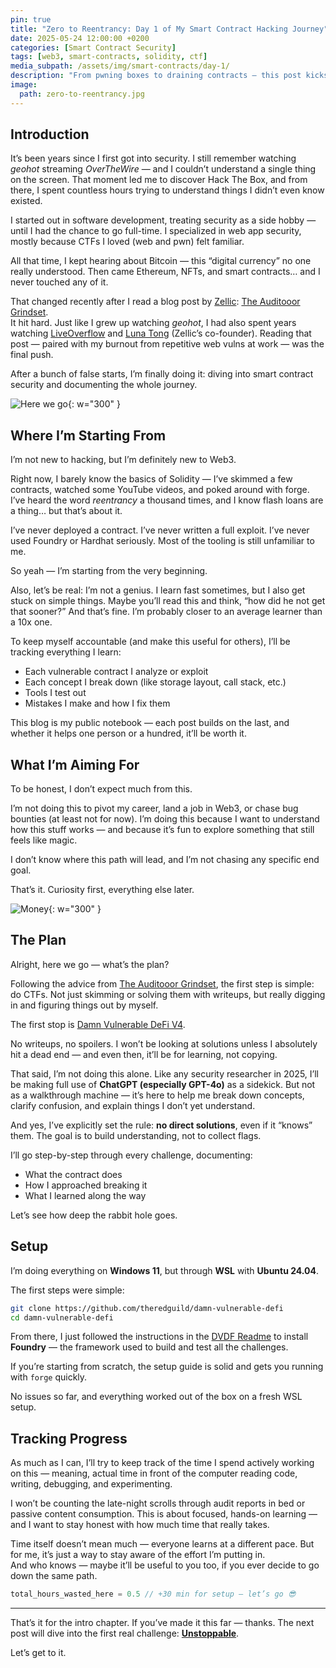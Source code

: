 ```yaml
---
pin: true
title: "Zero to Reentrancy: Day 1 of My Smart Contract Hacking Journey"
date: 2025-05-24 12:00:00 +0200
categories: [Smart Contract Security]
tags: [web3, smart-contracts, solidity, ctf]
media_subpath: /assets/img/smart-contracts/day-1/
description: "From pwning boxes to draining contracts — this post kicks off my transition from traditional cybersecurity to smart contract hacking."
image:
  path: zero-to-reentrancy.jpg
---
```


## Introduction

It’s been years since I first got into security. I still remember watching *geohot* streaming *OverTheWire* — and I couldn’t understand a single thing on the screen. That moment led me to discover Hack The Box, and from there, I spent countless hours trying to understand things I didn’t even know existed.

I started out in software development, treating security as a side hobby — until I had the chance to go full-time. I specialized in web app security, mostly because CTFs I loved (web and pwn) felt familiar.

All that time, I kept hearing about Bitcoin — this “digital currency” no one really understood. Then came Ethereum, NFTs, and smart contracts… and I never touched any of it.

That changed recently after I read a blog post by [Zellic](https://www.zellic.io/): [The Auditooor Grindset](https://www.zellic.io/blog/the-auditooor-grindset).  
It hit hard. Just like I grew up watching *geohot*, I had also spent years watching [LiveOverflow](https://x.com/LiveOverflow) and [Luna Tong](https://x.com/gf_256) (Zellic’s co-founder). Reading that post — paired with my burnout from repetitive web vulns at work — was the final push.

After a bunch of false starts, I’m finally doing it: diving into smart contract security and documenting the whole journey.

![Here we go](https://media2.giphy.com/media/v1.Y2lkPTc5MGI3NjExc2Zyd2lmM3V5cGlyNm14cGswMmpkeXZxbGUxam92aDg1Z3dpNXhmdyZlcD12MV9pbnRlcm5hbF9naWZfYnlfaWQmY3Q9Zw/RrVzUOXldFe8M/giphy.gif){: w="300" }

## Where I’m Starting From

I’m not new to hacking, but I’m definitely new to Web3.

Right now, I barely know the basics of Solidity — I’ve skimmed a few contracts, watched some YouTube videos, and poked around with forge. I’ve heard the word *reentrancy* a thousand times, and I know flash loans are a thing… but that’s about it.

I’ve never deployed a contract. I’ve never written a full exploit. I’ve never used Foundry or Hardhat seriously. Most of the tooling is still unfamiliar to me.

So yeah — I’m starting from the very beginning.

Also, let’s be real: I’m not a genius. I learn fast sometimes, but I also get stuck on simple things. Maybe you’ll read this and think, “how did he not get that sooner?” And that’s fine. I’m probably closer to an average learner than a 10x one.

To keep myself accountable (and make this useful for others), I’ll be tracking everything I learn:
- Each vulnerable contract I analyze or exploit
- Each concept I break down (like storage layout, call stack, etc.)
- Tools I test out
- Mistakes I make and how I fix them

This blog is my public notebook — each post builds on the last, and whether it helps one person or a hundred, it’ll be worth it.

## What I’m Aiming For

To be honest, I don’t expect much from this.

I’m not doing this to pivot my career, land a job in Web3, or chase bug bounties (at least not for now). I’m doing this because I want to understand how this stuff works — and because it’s fun to explore something that still feels like magic.

I don’t know where this path will lead, and I’m not chasing any specific end goal.  

That’s it. Curiosity first, everything else later.

![Money](https://media1.giphy.com/media/v1.Y2lkPTc5MGI3NjExNjZjajRtbnR6YjFzdnRnc3BmdTlnN2F4ZmIwY2dwY3JlNm1lZ2x5ayZlcD12MV9pbnRlcm5hbF9naWZfYnlfaWQmY3Q9Zw/67ThRZlYBvibtdF9JH/giphy.gif){: w="300" }

## The Plan

Alright, here we go — what’s the plan?

Following the advice from [The Auditooor Grindset](https://www.zellic.io/blog/the-auditooor-grindset), the first step is simple: do CTFs. Not just skimming or solving them with writeups, but really digging in and figuring things out by myself.

The first stop is [Damn Vulnerable DeFi V4](https://www.damnvulnerabledefi.xyz/).

No writeups, no spoilers. I won’t be looking at solutions unless I absolutely hit a dead end — and even then, it’ll be for learning, not copying.  

That said, I’m not doing this alone. Like any security researcher in 2025, I’ll be making full use of **ChatGPT (especially GPT-4o)** as a sidekick. But not as a walkthrough machine — it’s here to help me break down concepts, clarify confusion, and explain things I don’t yet understand.

And yes, I’ve explicitly set the rule: **no direct solutions**, even if it “knows” them. The goal is to build understanding, not to collect flags.

I’ll go step-by-step through every challenge, documenting:
- What the contract does
- How I approached breaking it
- What I learned along the way

Let’s see how deep the rabbit hole goes.

## Setup

I’m doing everything on **Windows 11**, but through **WSL** with **Ubuntu 24.04**.

The first steps were simple:

```bash
git clone https://github.com/theredguild/damn-vulnerable-defi
cd damn-vulnerable-defi
```

From there, I just followed the instructions in the [DVDF Readme](https://github.com/theredguild/damn-vulnerable-defi/) to install **Foundry** — the framework used to build and test all the challenges.

If you’re starting from scratch, the setup guide is solid and gets you running with `forge` quickly.

No issues so far, and everything worked out of the box on a fresh WSL setup.

## Tracking Progress

As much as I can, I’ll try to keep track of the time I spend actively working on this — meaning, actual time in front of the computer reading code, writing, debugging, and experimenting.

I won’t be counting the late-night scrolls through audit reports in bed or passive content consumption. This is about focused, hands-on learning — and I want to stay honest with how much time that really takes.

Time itself doesn’t mean much — everyone learns at a different pace. But for me, it’s just a way to stay aware of the effort I’m putting in.  
And who knows — maybe it’ll be useful to you too, if you ever decide to go down the same path.

```js
total_hours_wasted_here = 0.5 // +30 min for setup — let’s go 😎
```

---

That’s it for the intro chapter. If you’ve made it this far — thanks. The next post will dive into the first real challenge: [**Unstoppable**](https://www.damnvulnerabledefi.xyz/challenges/unstoppable/).

Let’s get to it.
